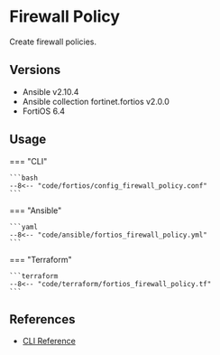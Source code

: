 # Firewall Policy

Create firewall policies.


## Versions
- Ansible v2.10.4
- Ansible collection fortinet.fortios v2.0.0
- FortiOS 6.4


## Usage


=== "CLI"

    ```bash
    --8<-- "code/fortios/config_firewall_policy.conf"
    ```

=== "Ansible"

    ```yaml
    --8<-- "code/ansible/fortios_firewall_policy.yml"
    ```

=== "Terraform"

    ```terraform
    --8<-- "code/terraform/fortios_firewall_policy.tf"
    ```

## References
- [CLI Reference](https://docs.fortinet.com/document/fortigate/6.4.4/cli-reference/311620/config-firewall-policy)
